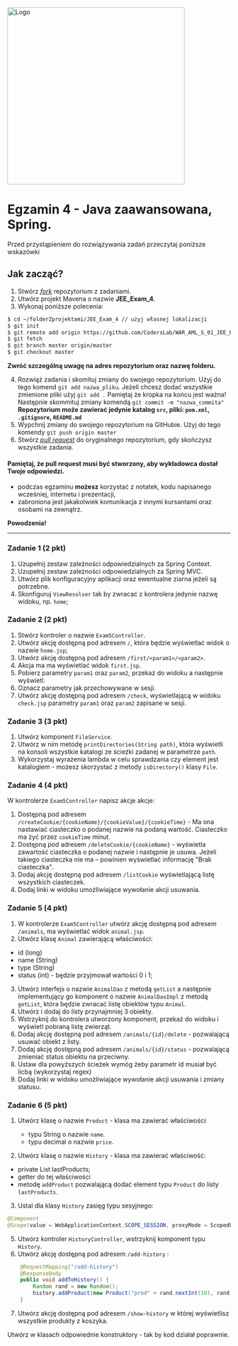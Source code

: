 <img alt="Logo" src="http://coderslab.pl/svg/logo-coderslab.svg" width="400">

# Egzamin 4 - Java zaawansowana, Spring.

Przed przystąpieniem do rozwiązywania zadań przeczytaj poniższe wskazówki

## Jak zacząć?

1. Stwórz [*fork*](https://guides.github.com/activities/forking/) repozytorium z zadaniami.
2. Utwórz projekt Mavena o nazwie **JEE_Exam_4**.
3. Wykonaj poniższe polecenia:
```bash
$ cd ~/folderZprojektami/JEE_Exam_4 // użyj własnej lokalizacji
$ git init
$ git remote add origin https://github.com/CodersLab/WAR_AML_S_01_JEE_Exam_4.git // użyj własnego forka
$ git fetch
$ git branch master origin/master
$ git checkout master

```
**Zwróć szczególną uwagę na adres repozytorium oraz nazwę folderu.**

4. Rozwiąż zadania i skomituj zmiany do swojego repozytorium. Użyj do tego komend `git add nazwa_pliku`.
Jeżeli chcesz dodać wszystkie zmienione pliki użyj `git add .` 
Pamiętaj że kropka na końcu jest ważna!
Następnie skommituj zmiany komendą `git commit -m "nazwa_commita"`
    **Repozytorium może zawierać jedynie katalog `src`, pliki: `pom.xml`, `.gitignore`, `README.md`**
5. Wypchnij zmiany do swojego repozytorium na GitHubie.  Użyj do tego komendy `git push origin master`
6. Stwórz [*pull request*](https://help.github.com/articles/creating-a-pull-request) do oryginalnego repozytorium, gdy skończysz wszystkie zadania.

#### Pamiętaj, że pull request musi być stworzony, aby wykładowca dostał Twoje odpowiedzi.

* podczas egzaminu **możesz** korzystać z notatek, kodu napisanego wcześniej, internetu i prezentacji,
* zabroniona jest jakakolwiek komunikacja z innymi kursantami oraz osobami na zewnątrz.

**Powodzenia!**

----------------------------------------------------------------------------------------

### Zadanie 1 (2 pkt)

1. Uzupełnij zestaw zależności odpowiedzialnych za Spring Context.
2. Uzupełnij zestaw zależności odpowiedzialnych za Spring MVC.
3. Utwórz plik konfiguracyjny aplikacji oraz ewentualne ziarna jeżeli są potrzebne.
4. Skonfiguruj `ViewResolver` tak by zwracać z kontrolera jedynie nazwę widoku, np. `home`;

### Zadanie 2 (2 pkt)

1. Stwórz kontroler o nazwie `Exam5Controller`.
2. Utwórz akcję dostępną pod adresem `/`, która będzie wyświetlać widok o nazwie `home.jsp`;
3. Utwórz akcję dostępną pod adresem `/first/<param1>/<param2>`.
4. Akcja ma ma wyświetlać widok `first.jsp`.
5. Pobierz parametry `param1` oraz `param2`, przekaż do widoku a następnie wyświetl.
6. Oznacz parametry jak przechowywane w sesji.
7. Utwórz akcję dostępną pod adresem `/check`, wyświetlającą w widoku `check.jsp` parametry `param1` oraz `param2` zapisane w sesji.

### Zadanie 3 (3 pkt)

1. Utwórz komponent `FileService`.
2. Utwórz w nim metodę `printDirectories(String path)`, która wyświetli na konsoli wszystkie katalogi ze ścieżki zadanej w parametrze `path`.
3. Wykorzystaj wyrażenia lambda w celu sprawdzania czy element jest katalogiem - możesz skorzystać z metody `isDirectory()` klasy `File`.


### Zadanie 4 (4 pkt)

W kontrolerze `Exam5Controller` napisz akcje akcje:
1. Dostępną pod adresem `/createCookie/{cookieName}/{cookieValue}/{cookieTime}` - 
 Ma ona nastawiać ciasteczko o podanej nazwie na podaną wartość. Ciasteczko ma żyć przez `cookieTime` minut.
2. Dostępną pod adresem `/deleteCookie/{cookieName}` - wyświetla zawartość ciasteczka o podanej nazwie i następnie je usuwa. 
Jeżeli takiego ciasteczka nie ma &ndash; powinien wyświetlać informację "Brak ciasteczka".
3. Dodaj akcję dostępną pod adresem `/listCookie` wyświetlającą listę wszystkich ciasteczek.
4. Dodaj linki w widoku umożliwiające wywołanie akcji usuwania.

### Zadanie 5 (4 pkt)

1. W kontrolerze `Exam5Controller` utwórz akcję dostępną pod adresem `/animals`, ma wyświetlać widok `animal.jsp`.
2. Utwórz klasę `Animal` zawierającą właściwości:
  * id (long)
  * name (String)
  * type (String)
  * status (int) - będzie przyjmował wartości 0 i 1;
3. Utwórz interfejs o nazwie `AnimalDao`  z metodą `getList`  a następnie implementujący go komponent o nazwie `AnimalDaoImpl`
 z metodą `getList`, która będzie zwracać listę obiektów typu `Animal`.
4. Utwórz i dodaj do listy przynajmniej 3 obiekty.
5. Wstrzyknij do kontrolera utworzony komponent, przekaż do widoku i wyświetl pobraną listę zwierząt. 
6. Dodaj akcję dostępną pod adresem `/animals/{id}/delete` - pozwalającą usuwać obiekt z listy.
7. Dodaj akcję dostępną pod adresem `/animals/{id}/status` - pozwalającą zmieniać status obiektu na przeciwny.
8. Ustaw dla powyższych ścieżek wymóg żeby parametr id musiał być licbą (wykorzystaj regex)  
9. Dodaj linki w widoku umożliwiające wywołanie akcji usuwania i zmiany statusu.

### Zadanie 6 (5 pkt)

1. Utwórz klasę o nazwie `Product` - klasa ma zawierać właściwości:
    - typu String o nazwie `name`.
    - typu decimal o nazwie `price`.
    
2. Utwórz klasę o nazwie `History` - klasa ma zawierać właściwość:
 - private List<Product> lastProducts;   
 - getter do tej właściwości
 - metodę `addProduct` pozwalającą dodać element typu `Product` do listy `lastProducts`. 
    
3. Ustal dla klasy `History` zasięg typu sesyjnego:
```java
@Component
@Scope(value = WebApplicationContext.SCOPE_SESSION, proxyMode = ScopedProxyMode.TARGET_CLASS)   
```
5. Utwórz kontroler `HistoryController`, wstrzyknij komponent typu `History`.
6. Utwórz akcję dostępną pod adresem `/add-history` :
````java
    @RequestMapping("/add-history")
    @ResponseBody
    public void addToHistory() {
        Random rand = new Random();
        history.addProduct(new Product("prod" + rand.nextInt(10), rand.nextDouble()));
    }
````
7. Utwórz akcję dostępną pod adresem `/show-history` w której wyświetlisz wszystkie produkty z koszyka.

Utwórz w klasach odpowiednie konstruktory - tak by kod działał poprawnie.        
